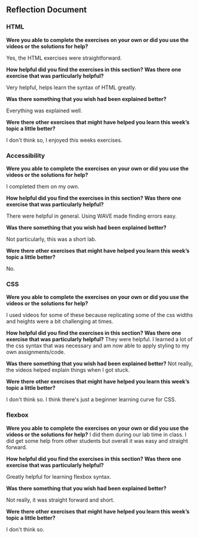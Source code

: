 ## Reflection Document

### HTML

**Were you able to complete the exercises on your own or did you use the videos or the solutions for help?**

Yes, the HTML exercises were straightforward.

**How helpful did you find the exercises in this section? Was there one exercise that was particularly helpful?**

Very helpful, helps learn the syntax of HTML greatly.

**Was there something that you wish had been explained better?**

Everything was explained well.

**Were there other exercises that might have helped you learn this week’s topic a little better?**

I don't think so, I enjoyed this weeks exercises.

### Accessibility

**Were you able to complete the exercises on your own or did you use the videos or the solutions for help?**

I completed them on my own.

**How helpful did you find the exercises in this section? Was there one exercise that was particularly helpful?**

There were helpful in general. Using WAVE made finding errors easy.

**Was there something that you wish had been explained better?**

Not particularly, this was a short lab.

**Were there other exercises that might have helped you learn this week’s topic a little better?**

No.

### CSS

**Were you able to complete the exercises on your own or did you use the videos or the solutions for help?**

I used videos for some of these because replicating some of the css widths and heights were a bit challenging at times.

**How helpful did you find the exercises in this section? Was there one exercise that was particularly helpful?**
They were helpful. I learned a lot of the css syntax that was necessary and am now able to apply styling to my own assignments/code.

**Was there something that you wish had been explained better?**
Not really, the videos helped explain things when I got stuck.

**Were there other exercises that might have helped you learn this week’s topic a little better?**

I don't think so. I think there's just a beginner learning curve for CSS.

### flexbox

**Were you able to complete the exercises on your own or did you use the videos or the solutions for help?**
I did them during our lab time in class. I did get some help from other students but overall it was easy and straight forward.

**How helpful did you find the exercises in this section? Was there one exercise that was particularly helpful?**

Greatly helpful for learning flexbox syntax.

**Was there something that you wish had been explained better?**

Not really, it was straight forward and short.

**Were there other exercises that might have helped you learn this week’s topic a little better?**

I don't think so.
